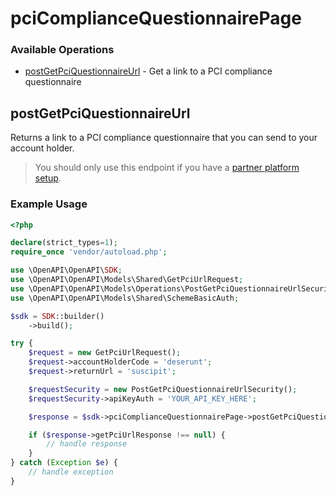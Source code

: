 # pciComplianceQuestionnairePage

### Available Operations

* [postGetPciQuestionnaireUrl](#postgetpciquestionnaireurl) - Get a link to a PCI compliance questionnaire

## postGetPciQuestionnaireUrl

Returns a link to a PCI compliance questionnaire that you can send to your account holder.
 > You should only use this endpoint if you have a [partner platform setup](https://docs.adyen.com/marketplaces-and-platforms/classic/platforms-for-partners).

### Example Usage

```php
<?php

declare(strict_types=1);
require_once 'vendor/autoload.php';

use \OpenAPI\OpenAPI\SDK;
use \OpenAPI\OpenAPI\Models\Shared\GetPciUrlRequest;
use \OpenAPI\OpenAPI\Models\Operations\PostGetPciQuestionnaireUrlSecurity;
use \OpenAPI\OpenAPI\Models\Shared\SchemeBasicAuth;

$sdk = SDK::builder()
    ->build();

try {
    $request = new GetPciUrlRequest();
    $request->accountHolderCode = 'deserunt';
    $request->returnUrl = 'suscipit';

    $requestSecurity = new PostGetPciQuestionnaireUrlSecurity();
    $requestSecurity->apiKeyAuth = 'YOUR_API_KEY_HERE';

    $response = $sdk->pciComplianceQuestionnairePage->postGetPciQuestionnaireUrl($request, $requestSecurity);

    if ($response->getPciUrlResponse !== null) {
        // handle response
    }
} catch (Exception $e) {
    // handle exception
}
```

